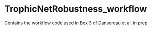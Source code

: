 # TrophicNetRobustness_workflow
Contains the workflow code used in Box 3 of Dansereau et al. in prep
